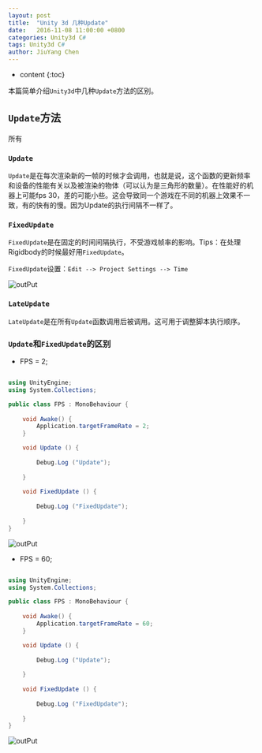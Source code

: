 ```yaml
---
layout: post
title:  "Unity 3d 几种Update"
date:   2016-11-08 11:00:00 +0800
categories: Unity3d C#
tags: Unity3d C#
author: JiuYang Chen
---
```


* content
{:toc}


本篇简单介绍`Unity3d`中几种`Update`方法的区别。






## `Update`方法

所有

### `Update`

`Update`是在每次渲染新的一帧的时候才会调用，也就是说，这个函数的更新频率和设备的性能有关以及被渲染的物体（可以认为是三角形的数量）。在性能好的机器上可能fps 30，差的可能小些。这会导致同一个游戏在不同的机器上效果不一致，有的快有的慢。因为Update的执行间隔不一样了。

### `FixedUpdate`

`FixedUpdate`是在固定的时间间隔执行，不受游戏帧率的影响。Tips：在处理Rigidbody的时候最好用`FixedUpdate`。


`FixedUpdate`设置：`Edit --> Project Settings --> Time`

![outPut](http://ww2.sinaimg.cn/mw690/c584f169gw1f9l0nci75fj20cc05674c.jpg)

### `LateUpdate`

`LateUpdate`是在所有`Update`函数调用后被调用。这可用于调整脚本执行顺序。

### `Update`和`FixedUpdate`的区别

* FPS = 2;

```c#

using UnityEngine;
using System.Collections;

public class FPS : MonoBehaviour {
	
	void Awake() {
		Application.targetFrameRate = 2;
	}

	void Update () {
		
		Debug.Log ("Update");
		
	}
	
	void FixedUpdate () {
		
		Debug.Log ("FixedUpdate");
		
	}
}


```

![outPut](http://ww1.sinaimg.cn/mw690/c584f169gw1f9l0nb3pc4j20oc07ymxg.jpg)


* FPS = 60;

```c#

using UnityEngine;
using System.Collections;

public class FPS : MonoBehaviour {
	
	void Awake() {
		Application.targetFrameRate = 60;
	}

	void Update () {
		
		Debug.Log ("Update");
		
	}
	
	void FixedUpdate () {
		
		Debug.Log ("FixedUpdate");
		
	}
}


```

![outPut](http://ww1.sinaimg.cn/mw690/c584f169gw1f9l0nc8ndjj20of08874n.jpg)

































